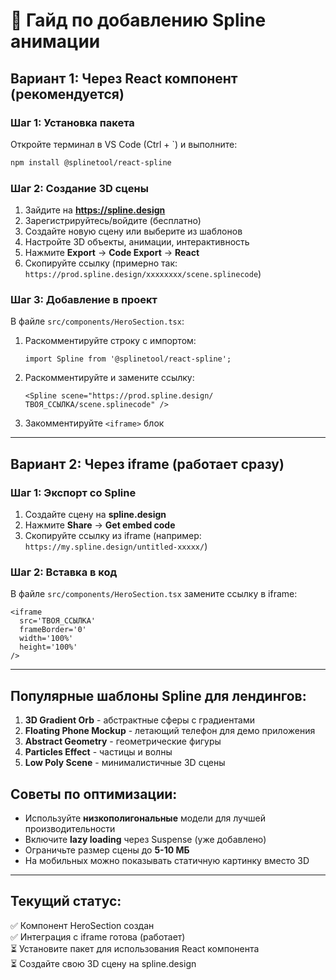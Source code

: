 # 🎨 Гайд по добавлению Spline анимации

## Вариант 1: Через React компонент (рекомендуется)

### Шаг 1: Установка пакета
Откройте терминал в VS Code (Ctrl + `) и выполните:
```bash
npm install @splinetool/react-spline
```

### Шаг 2: Создание 3D сцены
1. Зайдите на **https://spline.design**
2. Зарегистрируйтесь/войдите (бесплатно)
3. Создайте новую сцену или выберите из шаблонов
4. Настройте 3D объекты, анимации, интерактивность
5. Нажмите **Export** → **Code Export** → **React**
6. Скопируйте ссылку (примерно так: `https://prod.spline.design/xxxxxxxx/scene.splinecode`)

### Шаг 3: Добавление в проект
В файле `src/components/HeroSection.tsx`:
1. Раскомментируйте строку с импортом:
   ```tsx
   import Spline from '@splinetool/react-spline';
   ```
2. Раскомментируйте и замените ссылку:
   ```tsx
   <Spline scene="https://prod.spline.design/ТВОЯ_ССЫЛКА/scene.splinecode" />
   ```
3. Закомментируйте `<iframe>` блок

---

## Вариант 2: Через iframe (работает сразу)

### Шаг 1: Экспорт со Spline
1. Создайте сцену на **spline.design**
2. Нажмите **Share** → **Get embed code**
3. Скопируйте ссылку из iframe (например: `https://my.spline.design/untitled-xxxxx/`)

### Шаг 2: Вставка в код
В файле `src/components/HeroSection.tsx` замените ссылку в iframe:
```tsx
<iframe 
  src='ТВОЯ_ССЫЛКА'
  frameBorder='0'
  width='100%'
  height='100%'
/>
```

---

## Популярные шаблоны Spline для лендингов:

1. **3D Gradient Orb** - абстрактные сферы с градиентами
2. **Floating Phone Mockup** - летающий телефон для демо приложения
3. **Abstract Geometry** - геометрические фигуры
4. **Particles Effect** - частицы и волны
5. **Low Poly Scene** - минималистичные 3D сцены

## Советы по оптимизации:

- Используйте **низкополигональные** модели для лучшей производительности
- Включите **lazy loading** через Suspense (уже добавлено)
- Ограничьте размер сцены до **5-10 МБ**
- На мобильных можно показывать статичную картинку вместо 3D

---

## Текущий статус:
✅ Компонент HeroSection создан  
✅ Интеграция с iframe готова (работает)  
⏳ Установите пакет для использования React компонента  
⏳ Создайте свою 3D сцену на spline.design
